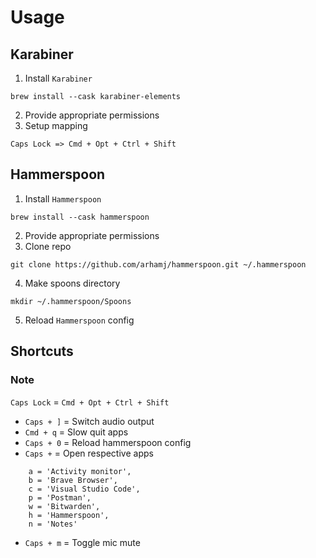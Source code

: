 # Usage

## Karabiner

1. Install `Karabiner`
```
brew install --cask karabiner-elements
```
2. Provide appropriate permissions
3. Setup mapping
```
Caps Lock => Cmd + Opt + Ctrl + Shift
```

## Hammerspoon

1. Install `Hammerspoon`
```
brew install --cask hammerspoon
```
2. Provide appropriate permissions
3. Clone repo
```
git clone https://github.com/arhamj/hammerspoon.git ~/.hammerspoon
```
4. Make spoons directory
```
mkdir ~/.hammerspoon/Spoons
```
5. Reload `Hammerspoon` config

## Shortcuts

### Note

`Caps Lock` = `Cmd + Opt + Ctrl + Shift`

- `Caps + ]` = Switch audio output
- `Cmd + q` = Slow quit apps
- `Caps + 0` = Reload hammerspoon config
- `Caps +` = Open respective apps
```
    a = 'Activity monitor',
    b = 'Brave Browser',
    c = 'Visual Studio Code',
    p = 'Postman',
    w = 'Bitwarden',
    h = 'Hammerspoon',
    n = 'Notes'
```
- `Caps + m` = Toggle mic mute